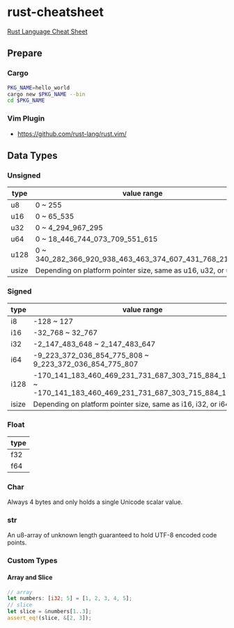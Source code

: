 # rust-cheatsheet

[Rust Language Cheat Sheet](https://cheats.rs/)

## Prepare
### Cargo

```bash
PKG_NAME=hello_world
cargo new $PKG_NAME --bin
cd $PKG_NAME
```

### Vim Plugin

* https://github.com/rust-lang/rust.vim/

## Data Types

### Unsigned

type | value range
---- | ----
u8 | 0 ~ 255
u16 | 0 ~ 65_535
u32	| 0 ~ 4_294_967_295
u64	| 0 ~ 18_446_744_073_709_551_615
u128 | 0 ~ 340_282_366_920_938_463_463_374_607_431_768_211_455
usize	| Depending on platform pointer size, same as u16, u32, or u64.

### Signed

type | value range
---- | ----
i8 | -128 ~ 127
i16 | -32_768 ~ 32_767
i32	| -2_147_483_648 ~ 2_147_483_647
i64	| -9_223_372_036_854_775_808 ~ 9_223_372_036_854_775_807
i128 | -170_141_183_460_469_231_731_687_303_715_884_105_728 ~ -170_141_183_460_469_231_731_687_303_715_884_105_728
isize	| Depending on platform pointer size, same as i16, i32, or i64.

### Float

| type |
| ---- |
| f32 |
| f64 |

### Char

Always 4 bytes and only holds a single Unicode scalar value.

### str

An u8-array of unknown length guaranteed to hold UTF-8 encoded code points.

### Custom Types

#### Array and Slice
```rust
// array
let numbers: [i32; 5] = [1, 2, 3, 4, 5];
// slice
let slice = &numbers[1..3];
assert_eq!(slice, &[2, 3]);
```
